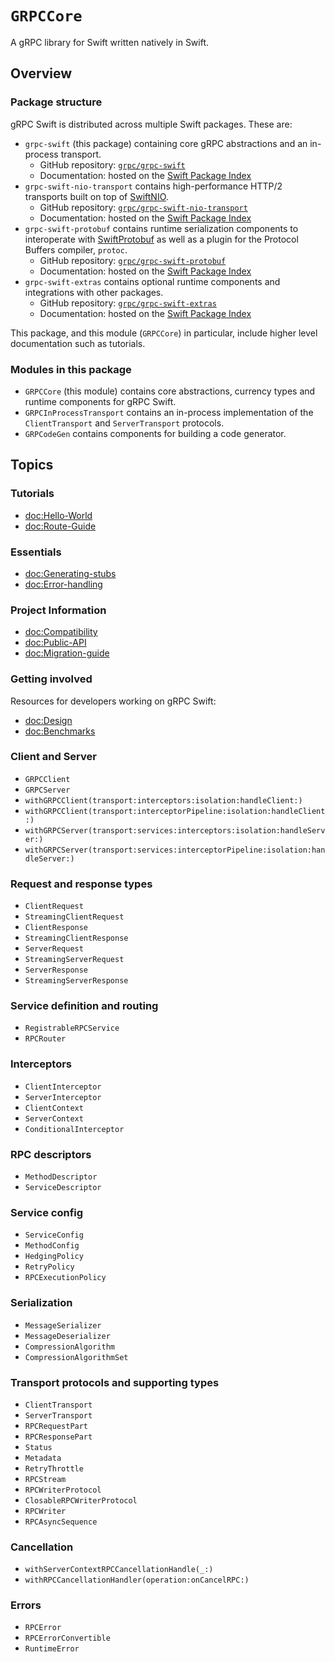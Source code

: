 # ``GRPCCore``

A gRPC library for Swift written natively in Swift.

## Overview

### Package structure

gRPC Swift is distributed across multiple Swift packages. These are:

- `grpc-swift` (this package) containing core gRPC abstractions and an in-process transport.
  - GitHub repository: [`grpc/grpc-swift`](https://github.com/grpc/grpc-swift)
  - Documentation: hosted on the [Swift Package
    Index](https://swiftpackageindex.com/grpc/grpc-swift/documentation)
- `grpc-swift-nio-transport` contains high-performance HTTP/2 transports built on top
    of [SwiftNIO](https://github.com/apple/swift-nio).
  - GitHub repository: [`grpc/grpc-swift-nio-transport`](https://github.com/grpc/grpc-swift-nio-transport)
  - Documentation: hosted on the [Swift Package
    Index](https://swiftpackageindex.com/grpc/grpc-swift-nio-transport/documentation)
- `grpc-swift-protobuf` contains runtime serialization components to interoperate with
    [SwiftProtobuf](https://github.com/apple/swift-protobuf) as well as a plugin for the Protocol
    Buffers compiler, `protoc`.
  - GitHub repository: [`grpc/grpc-swift-protobuf`](https://github.com/grpc/grpc-swift-protobuf)
  - Documentation: hosted on the [Swift Package
    Index](https://swiftpackageindex.com/grpc/grpc-swift-protobuf/documentation)
- `grpc-swift-extras` contains optional runtime components and integrations with other packages.
  - GitHub repository: [`grpc/grpc-swift-extras`](https://github.com/grpc/grpc-swift-extras)
  - Documentation: hosted on the [Swift Package
    Index](https://swiftpackageindex.com/grpc/grpc-swift-extras/documentation)

This package, and this module (``GRPCCore``) in particular, include higher level documentation such
as tutorials.

### Modules in this package

- ``GRPCCore`` (this module) contains core abstractions, currency types and runtime components
  for gRPC Swift.
- `GRPCInProcessTransport` contains an in-process implementation of the ``ClientTransport`` and
  ``ServerTransport`` protocols.
- `GRPCodeGen` contains components for building a code generator.

## Topics

### Tutorials

- <doc:Hello-World>
- <doc:Route-Guide>

### Essentials

- <doc:Generating-stubs>
- <doc:Error-handling>

### Project Information

- <doc:Compatibility>
- <doc:Public-API>
- <doc:Migration-guide>

### Getting involved

Resources for developers working on gRPC Swift:

- <doc:Design>
- <doc:Benchmarks>

### Client and Server

- ``GRPCClient``
- ``GRPCServer``
- ``withGRPCClient(transport:interceptors:isolation:handleClient:)``
- ``withGRPCClient(transport:interceptorPipeline:isolation:handleClient:)``
- ``withGRPCServer(transport:services:interceptors:isolation:handleServer:)``
- ``withGRPCServer(transport:services:interceptorPipeline:isolation:handleServer:)``

### Request and response types

- ``ClientRequest``
- ``StreamingClientRequest``
- ``ClientResponse``
- ``StreamingClientResponse``
- ``ServerRequest``
- ``StreamingServerRequest``
- ``ServerResponse``
- ``StreamingServerResponse``

### Service definition and routing

- ``RegistrableRPCService``
- ``RPCRouter``

### Interceptors

- ``ClientInterceptor``
- ``ServerInterceptor``
- ``ClientContext``
- ``ServerContext``
- ``ConditionalInterceptor``

### RPC descriptors

- ``MethodDescriptor``
- ``ServiceDescriptor``

### Service config

- ``ServiceConfig``
- ``MethodConfig``
- ``HedgingPolicy``
- ``RetryPolicy``
- ``RPCExecutionPolicy``

### Serialization

- ``MessageSerializer``
- ``MessageDeserializer``
- ``CompressionAlgorithm``
- ``CompressionAlgorithmSet``

### Transport protocols and supporting types

- ``ClientTransport``
- ``ServerTransport``
- ``RPCRequestPart``
- ``RPCResponsePart``
- ``Status``
- ``Metadata``
- ``RetryThrottle``
- ``RPCStream``
- ``RPCWriterProtocol``
- ``ClosableRPCWriterProtocol``
- ``RPCWriter``
- ``RPCAsyncSequence``

### Cancellation

- ``withServerContextRPCCancellationHandle(_:)``
- ``withRPCCancellationHandler(operation:onCancelRPC:)``

### Errors

- ``RPCError``
- ``RPCErrorConvertible``
- ``RuntimeError``
